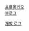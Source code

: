 [포트폴리오](https://www.chanhyuk.com/)<br>
[블로그](https://blog.chanhyuk.com/)<br>


[개발 로그](./CHANGELOG.md)
